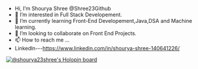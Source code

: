 -  Hi, I’m Shourya Shree @Shree23Github
- 👀 I’m interested in Full Stack Developement.
- 🌱 I’m currently learning Front-End Developement,Java,DSA and Machine learning.
- 💞️ I’m looking to collaborate on Front End Projects.
- 📫 How to reach me ...
- Linkedln---https://www.linkedin.com/in/shourya-shree-140641226/


<!---
Shree23Github/Shree23Github is a ✨ special ✨ repository because its `README.md` (this file) appears on your GitHub profile.
You can click the Preview link to take a look at your changes.
--->
[![@shourya23shree's Holopin board](https://holopin.me/shourya23shree)](https://holopin.io/@shourya23shree)
